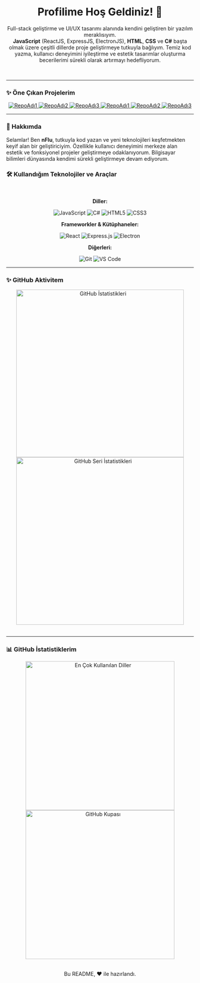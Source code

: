   <div align="center">
  <br>
  <h1>Profilime Hoş Geldiniz! 👋</h1>
  <p>
    Full-stack geliştirme ve UI/UX tasarımı alanında kendini geliştiren bir yazılım meraklısıyım. <br>
    <strong>JavaScript</strong> (ReactJS, ExpressJS, ElectronJS), <strong>HTML</strong>, <strong>CSS</strong> ve <strong>C#</strong> başta olmak üzere çeşitli dillerde proje geliştirmeye tutkuyla bağlıyım. Temiz kod yazma, kullanıcı deneyimini iyileştirme ve estetik tasarımlar oluşturma becerilerimi sürekli olarak artırmayı hedefliyorum.
  </p>
  <br>
</div>

---

### ✨ Öne Çıkan Projelerim

<div align="center">
  <a href="https://github.com/nFluDev/RepoAdı1" target="_blank">
    <img src="https://github-readme-stats.vercel.app/api/pin/?username=nFluDev&repo=excel-to-web&theme=dark" alt="RepoAdı1">
  </a>
  <a href="https://github.com/nFluDev/RepoAdı2" target="_blank">
    <img src="https://github-readme-stats.vercel.app/api/pin/?username=nFluDev&repo=Colab-Fine-Tuning-Script&theme=dark" alt="RepoAdı2">
  </a>
  <a href="https://github.com/nFluDev/RepoAdı3" target="_blank">
    <img src="https://github-readme-stats.vercel.app/api/pin/?username=nFluDev&repo=SpoofDPI-Turkiye-macOS-Extended&theme=dark" alt="RepoAdı3">
  </a>
  <a href="https://github.com/nFluDev/RepoAdı1" target="_blank">
    <img src="https://github-readme-stats.vercel.app/api/pin/?username=nFluDev&repo=VSCode-Snippet-Pro&theme=dark" alt="RepoAdı1">
  </a>
  <a href="https://github.com/nFluDev/RepoAdı2" target="_blank">
    <img src="https://github-readme-stats.vercel.app/api/pin/?username=nFluDev&repo=Modern-Web-Style-Base&theme=dark" alt="RepoAdı2">
  </a>
  <a href="https://github.com/nFluDev/RepoAdı3" target="_blank">
    <img src="https://github-readme-stats.vercel.app/api/pin/?username=nFluDev&repo=CSGO-Plugins&theme=dark" alt="RepoAdı3">
  </a>
</div>

---

### 🚀 Hakkımda

Selamlar! Ben **nFlu**, tutkuyla kod yazan ve yeni teknolojileri keşfetmekten keyif alan bir geliştiriciyim. Özellikle kullanıcı deneyimini merkeze alan estetik ve fonksiyonel projeler geliştirmeye odaklanıyorum. Bilgisayar bilimleri dünyasında kendimi sürekli geliştirmeye devam ediyorum.

### 🛠️ Kullandığım Teknolojiler ve Araçlar

<div align="center">
  <br>
  <p><b>Diller:</b></p>
  <img src="https://img.shields.io/badge/JavaScript-F7DF1E?style=for-the-badge&logo=javascript&logoColor=black" alt="JavaScript">
  <img src="https://img.shields.io/badge/C%23-239120?style=for-the-badge&logo=c-sharp&logoColor=white" alt="C#">
  <img src="https://img.shields.io/badge/HTML5-E34F26?style=for-the-badge&logo=html5&logoColor=white" alt="HTML5">
  <img src="https://img.shields.io/badge/CSS3-1572B6?style=for-the-badge&logo=css3&logoColor=white" alt="CSS3">
  <br>
  <p><b>Frameworkler & Kütüphaneler:</b></p>
  <img src="https://img.shields.io/badge/React-20232A?style=for-the-badge&logo=react&logoColor=61DAFB" alt="React">
  <img src="https://img.shields.io/badge/Express.js-000000?style=for-the-badge&logo=express&logoColor=white" alt="Express.js">
  <img src="https://img.io/badge/Electron-2B2E3A?style=for-the-badge&logo=electron&logoColor=9FEAF9" alt="Electron">
  <br>
  <p><b>Diğerleri:</b></p>
  <img src="https://img.shields.io/badge/Git-F05032?style=for-the-badge&logo=git&logoColor=white" alt="Git">
  <img src="https://img.shields.io/badge/Visual_Studio_Code-007ACC?style=for-the-badge&logo=visual-studio-code&logoColor=white" alt="VS Code">
</div>

---

### ✨ GitHub Aktivitem

<div align="center">
  <a href="https://github.com/nfluDev">
    <img src="https://github-readme-stats.vercel.app/api?username=nfluDev&show_icons=true&theme=dark" alt="GitHub İstatistikleri" width="450" />
  </a>
  <br>
  <img src="https://streak-stats.demolab.com/?user=nfluDev&theme=dark&hide_border=true&date_format=j%20M%5B%20Y%5D" alt="GitHub Seri İstatistikleri" width="450" />
</div>

<br>
<hr>

### 📊 GitHub İstatistiklerim

<div align="center">
  <a href="https://github.com/nfluDev">
    <img src="https://github-readme-stats.vercel.app/api/top-langs/?username=nfluDev&layout=compact&theme=dark" alt="En Çok Kullanılan Diller" width="400" />
  </a>
  <a href="https://github.com/nfluDev">
    <img src="https://github-profile-trophy.vercel.app/?username=nfluDev&theme=radical" alt="GitHub Kupası" width="400"/>
  </a>
</div>

<br>
<div align="center">
  <p>Bu README, ❤️ ile hazırlandı.</p>
</div>
